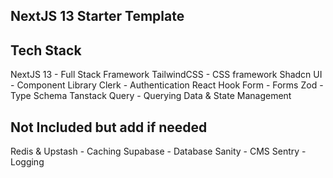 ## NextJS 13 Starter Template 

## Tech Stack
NextJS 13 - Full Stack Framework 
TailwindCSS - CSS framework
Shadcn UI - Component Library
Clerk - Authentication
React Hook Form - Forms
Zod - Type Schema
Tanstack Query - Querying Data & State Management

## Not Included but add if needed
Redis & Upstash - Caching
Supabase - Database
Sanity - CMS
Sentry - Logging

